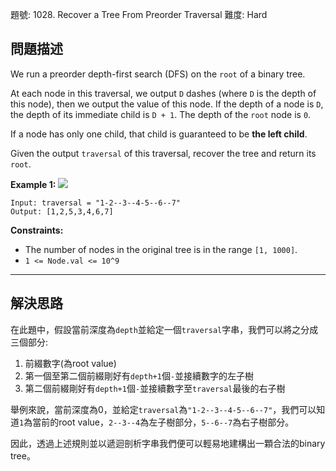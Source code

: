 題號: 1028. Recover a Tree From Preorder Traversal
難度: Hard

## 問題描述

We run a preorder depth-first search (DFS) on the `root` of a binary tree.

At each node in this traversal, we output `D` dashes (where `D` is the depth of this node), then we output the value of this node.  If the depth of a node is `D`, the depth of its immediate child is `D + 1`.  The depth of the `root` node is `0`.

If a node has only one child, that child is guaranteed to be **the left child**.

Given the output `traversal` of this traversal, recover the tree and return its `root`.

**Example 1:**
![](https://i.imgur.com/PwiHEgS.png)
```
Input: traversal = "1-2--3--4-5--6--7"
Output: [1,2,5,3,4,6,7]
```

**Constraints:**

- The number of nodes in the original tree is in the range `[1, 1000]`.
- `1 <= Node.val <= 10^9`

---
## 解決思路

在此題中，假設當前深度為`depth`並給定一個`traversal`字串，我們可以將之分成三個部分:

1. 前綴數字(為root value)
2. 第一個至第二個前綴剛好有`depth+1`個`-`並接續數字的左子樹
3. 第二個前綴剛好有`depth+1`個`-`並接續數字至`traversal`最後的右子樹

舉例來說，當前深度為0，並給定`traversal`為`"1-2--3--4-5--6--7"`，我們可以知道`1`為當前的root value，`2--3--4`為左子樹部分，`5--6--7`為右子樹部分。

因此，透過上述規則並以遞迴剖析字串我們便可以輕易地建構出一顆合法的binary tree。
